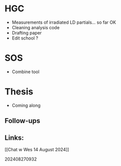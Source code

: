 
# HGC 
- Measurements of irradiated LD partials... so far OK
- Cleaning analysis code 
- Drafting paper
- Edit school  ?

# SOS
- Combine tool 

# Thesis
- Coming along

## Follow-ups


## Links: 

[[Chat w Wes 14 August 2024]]

202408270932
